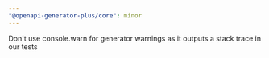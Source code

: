 ```yaml
---
"@openapi-generator-plus/core": minor
---
```


Don't use console.warn for generator warnings as it outputs a stack trace in our tests

